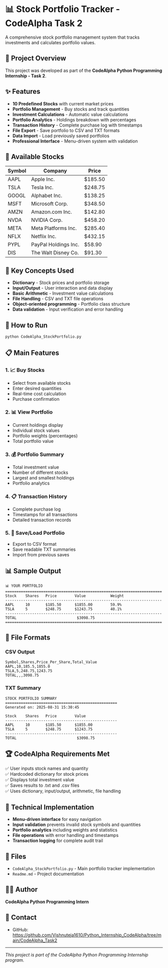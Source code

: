 # 📊 Stock Portfolio Tracker - CodeAlpha Task 2

A comprehensive stock portfolio management system that tracks investments and calculates portfolio values.

## 🎯 Project Overview
This project was developed as part of the **CodeAlpha Python Programming Internship - Task 2**.

## ✨ Features
- **10 Predefined Stocks** with current market prices
- **Portfolio Management** - Buy stocks and track quantities
- **Investment Calculations** - Automatic value calculations
- **Portfolio Analytics** - Holdings breakdown with percentages
- **Transaction History** - Complete purchase log with timestamps
- **File Export** - Save portfolio to CSV and TXT formats
- **Data Import** - Load previously saved portfolios
- **Professional Interface** - Menu-driven system with validation

## 💼 Available Stocks
| Symbol | Company | Price |
|--------|---------|-------|
| AAPL | Apple Inc. | $185.50 |
| TSLA | Tesla Inc. | $248.75 |
| GOOGL | Alphabet Inc. | $138.25 |
| MSFT | Microsoft Corp. | $348.50 |
| AMZN | Amazon.com Inc. | $142.80 |
| NVDA | NVIDIA Corp. | $458.20 |
| META | Meta Platforms Inc. | $285.40 |
| NFLX | Netflix Inc. | $432.15 |
| PYPL | PayPal Holdings Inc. | $58.90 |
| DIS | The Walt Disney Co. | $91.30 |

## 🔧 Key Concepts Used
- **Dictionary** - Stock prices and portfolio storage
- **Input/Output** - User interaction and data display
- **Basic Arithmetic** - Investment value calculations
- **File Handling** - CSV and TXT file operations
- **Object-oriented programming** - Portfolio class structure
- **Data validation** - Input verification and error handling

## 🚀 How to Run
```bash
python CodeAlpha_StockPortfolio.py
```

## 📋 Main Features

### 1. 📈 Buy Stocks
- Select from available stocks
- Enter desired quantities
- Real-time cost calculation
- Purchase confirmation

### 2. 📊 View Portfolio
- Current holdings display
- Individual stock values
- Portfolio weights (percentages)
- Total portfolio value

### 3. 💰 Portfolio Summary
- Total investment value
- Number of different stocks
- Largest and smallest holdings
- Portfolio analytics

### 4. 📋 Transaction History
- Complete purchase log
- Timestamps for all transactions
- Detailed transaction records

### 5. 💾 Save/Load Portfolio
- Export to CSV format
- Save readable TXT summaries
- Import from previous saves

## 📊 Sample Output
```
📊 YOUR PORTFOLIO
======================================================================
Stock    Shares   Price        Value           Weight  
----------------------------------------------------------------------
AAPL     10       $185.50      $1855.00        59.9%
TSLA     5        $248.75      $1243.75        40.1%
----------------------------------------------------------------------
TOTAL                           $3098.75
======================================================================
```

## 📁 File Formats

### CSV Output
```csv
Symbol,Shares,Price_Per_Share,Total_Value
AAPL,10,185.5,1855.0
TSLA,5,248.75,1243.75
TOTAL,,,3098.75
```

### TXT Summary
```
STOCK PORTFOLIO SUMMARY
==================================================
Generated on: 2025-08-31 15:30:45

Stock    Shares   Price        Value          
--------------------------------------------------
AAPL     10       $185.50      $1855.00      
TSLA     5        $248.75      $1243.75      
--------------------------------------------------
TOTAL                           $3098.75
```

## 🏆 CodeAlpha Requirements Met
✅ User inputs stock names and quantity  
✅ Hardcoded dictionary for stock prices  
✅ Displays total investment value  
✅ Saves results to .txt and .csv files  
✅ Uses dictionary, input/output, arithmetic, file handling  

## 🎯 Technical Implementation
- **Menu-driven interface** for easy navigation
- **Input validation** prevents invalid stock symbols and quantities
- **Portfolio analytics** including weights and statistics
- **File operations** with error handling and timestamps
- **Transaction logging** for complete audit trail

## 📁 Files
- `CodeAlpha_StockPortfolio.py` - Main portfolio tracker implementation
- `Readme.md` - Project documentation

## 👨‍💻 Author
**CodeAlpha Python Programming Intern**

## 📧 Contact
- GitHub: https://github.com/Vishnuteja1610/Python_Internship_CodeAlpha/tree/main/CodeAlpha_Task2

---
*This project is part of the CodeAlpha Python Programming Internship program.*
